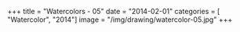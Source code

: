 +++
title = "Watercolors - 05"
date = "2014-02-01"
categories = [ "Watercolor", "2014"]
image = "/img/drawing/watercolor-05.jpg"
+++

